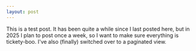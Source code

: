 ```yaml
---
layout: post
---
```


This is a test post. It has been quite a while since I last posted here, but in
2025 I plan to post once a week, so I want to make sure everything is
tickety-boo. I've also (finally) switched over to a paginated view.
